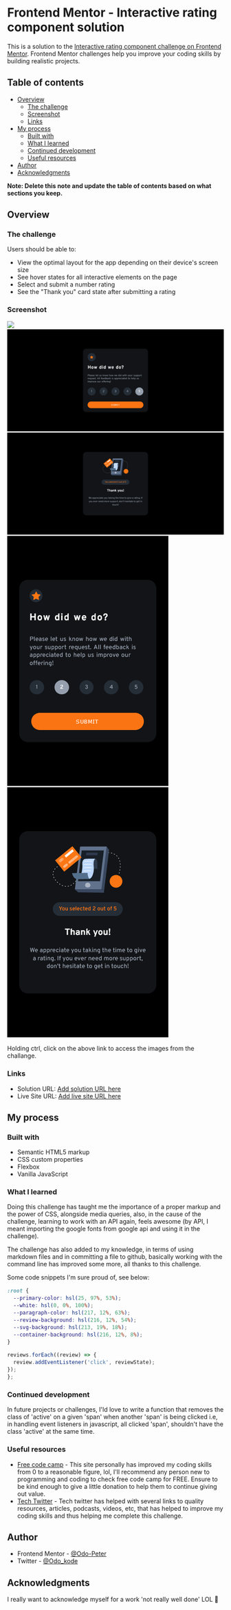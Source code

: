 # Frontend Mentor - Interactive rating component solution

This is a solution to the [Interactive rating component challenge on Frontend Mentor](https://www.frontendmentor.io/challenges/interactive-rating-component-koxpeBUmI). Frontend Mentor challenges help you improve your coding skills by building realistic projects.

## Table of contents

- [Overview](#overview)
  - [The challenge](#the-challenge)
  - [Screenshot](#screenshot)
  - [Links](#links)
- [My process](#my-process)
  - [Built with](#built-with)
  - [What I learned](#what-i-learned)
  - [Continued development](#continued-development)
  - [Useful resources](#useful-resources)
- [Author](#author)
- [Acknowledgments](#acknowledgments)

**Note: Delete this note and update the table of contents based on what sections you keep.**

## Overview

### The challenge

Users should be able to:

- View the optimal layout for the app depending on their device's screen size
- See hover states for all interactive elements on the page
- Select and submit a number rating
- See the "Thank you" card state after submitting a rating

### Screenshot

![](./img/desktopview.)
![](./img/desktopviewActive.png)
![](./img//desktopviewReview.png)
![](./img//mobileviewActive.png)
![](./img//mobileviewReview.png)

Holding ctrl, click on the above link to access the images from the challange.

### Links

- Solution URL: [Add solution URL here](https://your-solution-url.com)
- Live Site URL: [Add live site URL here](https://your-live-site-url.com)

## My process

### Built with

- Semantic HTML5 markup
- CSS custom properties
- Flexbox
- Vanilla JavaScript

### What I learned

Doing this challenge has taught me the importance of a proper markup and the power of CSS, alongside media queries, also, in the cause of the challenge, learning to work with an API again, feels awesome (by API, I meant importing the google fonts from google api and using it in the challenge).

The challenge has also added to my knowledge, in terms of using markdown files and in committing a file to github, basically working with the command line has improved some more, all thanks to this challenge.

Some code snippets I'm sure proud of, see below:

```css
:root {
  --primary-color: hsl(25, 97%, 53%);
  --white: hsl(0, 0%, 100%);
  --paragraph-color: hsl(217, 12%, 63%);
  --review-background: hsl(216, 12%, 54%);
  --svg-background: hsl(213, 19%, 18%);
  --container-background: hsl(216, 12%, 8%);
}
```

```js
reviews.forEach((review) => {
  review.addEventListener('click', reviewState);
});
};
```

### Continued development

In future projects or challenges, I'ld love to write a function that removes the class of 'active' on a given 'span' when another 'span' is being clicked i.e, in handling event listeners in javascript, all clicked 'span', shouldn't have the class 'active' at the same time.

### Useful resources

- [Free code camp](https://www.freecodecamp.org) - This site personally has improved my coding skills from 0 to a reasonable figure, lol, I'll recommend any person new to programming and coding to check free code camp for FREE. Ensure to be kind enough to give a little donation to help them to continue giving out value.
- [Tech Twitter](https://www.twitter.com) - Tech twitter has helped with several links to quality resources, articles, podcasts, videos, etc, that has helped to improve my coding skills and thus helping me complete this challenge.

## Author

- Frontend Mentor - [@Odo-Peter](https://www.https://frontendmentor.io/profile/Odo-Peter)
- Twitter - [@Odo_kode](https://www.twitter.com/Odo_kode)

## Acknowledgments

I really want to acknowledge myself for a work 'not really well done' LOL 🎉
